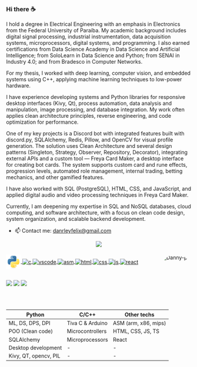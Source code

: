 ### Hi there ☕

I hold a degree in Electrical Engineering with an emphasis in Electronics from the Federal University of Paraíba. My academic background includes digital signal processing, industrial instrumentation, data acquisition systems, microprocessors, digital systems, and programming. I also earned certifications from Data Science Academy in Data Science and Artificial Intelligence; from SoloLearn in Data Science and Python; from SENAI in Industry 4.0; and from Bradesco in Computer Networks.

For my thesis, I worked with deep learning, computer vision, and embedded systems using C++, applying machine learning techniques to low-power hardware.

I have experience developing systems and Python libraries for responsive desktop interfaces (Kivy, Qt), process automation, data analysis and manipulation, image processing, and database integration. My work often applies clean architecture principles, reverse engineering, and code optimization for performance.

One of my key projects is a Discord bot with integrated features built with discord.py, SQLAlchemy, Redis, Pillow, and OpenCV for visual profile generation. The solution uses Clean Architecture and several design patterns (Singleton, Strategy, Observer, Repository, Decorator), integrating external APIs and a custom tool — Freya Card Maker, a desktop interface for creating bot cards. The system supports custom card and rune effects, progression levels, automated role management, internal trading, betting mechanics, and other gamified features.

I have also worked with SQL (PostgreSQL), HTML, CSS, and JavaScript, and applied digital audio and video processing techniques in Freya Card Maker.

Currently, I am deepening my expertise in SQL and NoSQL databases, cloud computing, and software architecture, with a focus on clean code design, system organization, and scalable backend development.

- 📫 Contact me: danrleyfelix@gmail.com

<div align="center">
  <a href="https://github.com/DanrleyFelix">
  <img height="160em" src="https://github-readme-stats.vercel.app/api/top-langs/?username=DanrleyFelix&layout=compact&langs_count=7&theme=dark"/>
</div>
</div>
<div style="display: inline_block"><br>
  <img align="center" alt="Python" height="40" width="40" src="https://raw.githubusercontent.com/devicons/devicon/master/icons/python/python-original.svg">
  <a href="">
    <img src="https://raw.githubusercontent.com/get-icon/geticon/fc0f660daee147afb4a56c64e12bde6486b73e39/icons/c.svg" align="center" alt="c" width="40" height="40"/>
  </a>
  <a href="https://code.visualstudio.com/">
    <img src="https://cdn.jsdelivr.net/gh/devicons/devicon/icons/vscode/vscode-original.svg" alt="vscode" align="center" width="40" height="40"/>
   </a>
   <a href="">
      <img src="https://github.com/get-icon/geticon/blob/master/icons/assembly.svg" alt="asm" align="center" width="40" height="40"/>
   </a>
   <a href="https://developer.mozilla.org/pt-BR/docs/Web/HTML">
      <img src="https://raw.githubusercontent.com/get-icon/geticon/fc0f660daee147afb4a56c64e12bde6486b73e39/icons/html-5.svg" alt="html" align="center" width="40" height="40"/>
   </a>
   <a href="https://developer.mozilla.org/pt-BR/docs/Web/CSS">
      <img src="https://github.com/get-icon/geticon/blob/master/icons/css-3.svg" alt="css" align="center" width="40" height="40"/>
   </a>
   <a href="https://developer.mozilla.org/pt-BR/docs/Web/JavaScript">
      <img src="https://raw.githubusercontent.com/get-icon/geticon/fc0f660daee147afb4a56c64e12bde6486b73e39/icons/javascript.svg" alt="js" align="center" width="40" height="40"/>
   </a>
   <a href="https://react.dev/">
      <img src="https://github.com/get-icon/geticon/blob/master/icons/react.svg" alt="react" align="center" width="40" height="40"/>
   </a>
  <img align="right" alt="Danny-pic" height="150" style="border-radius:50px;" 
       src="https://media.tenor.com/-FuVAsEDlZcAAAAM/aesthetic-coffee.gif">
</div>
  
  ##
 
<div> 
  <a href="https://www.youtube.com/channel/UCMozFNrBh5qvUKq0hlFfeew" target="_blank"><img src="https://img.shields.io/badge/YouTube-FF0000?style=for-the-badge&logo=youtube&logoColor=white" target="_blank"></a>
 <a href="https://discord.gg/KBvGXHjuse" target="_blank"><img src="https://img.shields.io/badge/Discord-7289DA?style=for-the-badge&logo=discord&logoColor=white"
 target="_blank"></a> 
  <a href = "mailto:danrleyfelix@gmail.com><img src="https://img.shields.io/badge/-Gmail-%23333?style=for-the-badge&logo=gmail&logoColor=white" target="_blank"></a>
  <a href="https://www.linkedin.com/in/danrley-felix-083674169/" target="_blank"><img src="https://img.shields.io/badge/-LinkedIn-%230077B5?style=for-the-badge&logo=linkedin&logoColor=white" target="_blank"></a>
</div>

  ##
  
| Python                | C/C++               | Other techs           |  
| --------------------- | ------------------- | --------------------- | 
| ML, DS, DPS, DPI      | Tiva C & Arduino    | ASM (arm, x86, mips)  |
| POO (Clean code)      | Microcontrollers    | HTML, CSS, JS, TS     | 
| SQLAlchemy            | Microprocessors     | React                 | 
| Desktop development   |         -           |           -           | 
| Kivy, QT, opencv, PIL |         -           |           -           | 

